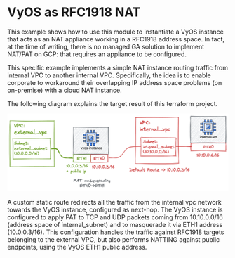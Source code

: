 # VyOS as RFC1918 NAT
This example shows how to use this module to instantiate a VyOS instance that acts as an NAT appliance working in a RFC1918 address space.
In fact, at the time of writing, there is no managed GA solution to implement NAT/PAT on GCP: that requires an appliance to be configured. 

This specific example implements a simple NAT instance routing traffic from internal VPC to another internal VPC.
Specifically, the idea is to enable corporate to workaround their overlapping IP address space problems (on on-premise) with a cloud NAT instance.

The following diagram explains the target result of this terraform project.

<img src="./simple-nat.png" width=600 alt="Simple PAT implementation"/>

A custom static route redirects all the traffic from the internal vpc network towards the VyOS instance, configured as next-hop.
The VyOS instance is configured to apply PAT to TCP and UDP packets coming from 10.10.0.0/16 (address space of internal_subnet)
and to masquerade it via ETH1 address (10.0.0.3/16). This configuration handles the traffic against RFC1918 targets belonging
to the external VPC, but also performs NATTING against public endpoints, using the VyOS ETH1 public address. 

